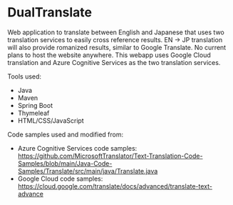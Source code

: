 # DualTranslate
Web application to translate between English and Japanese that uses two translation services to easily cross reference results. EN -> JP translation will also provide romanized results, similar to Google Translate. No current plans to host the website anywhere.
This webapp uses Google Cloud translation and Azure Cognitive Services as the two translation services.

Tools used:
  - Java
  - Maven
  - Spring Boot
  - Thymeleaf
  - HTML/CSS/JavaScript

Code samples used and modified from:
  - Azure Cognitive Services code samples: 
        https://github.com/MicrosoftTranslator/Text-Translation-Code-Samples/blob/main/Java-Code-Samples/Translate/src/main/java/Translate.java
  - Google Cloud code samples:
        https://cloud.google.com/translate/docs/advanced/translate-text-advance
